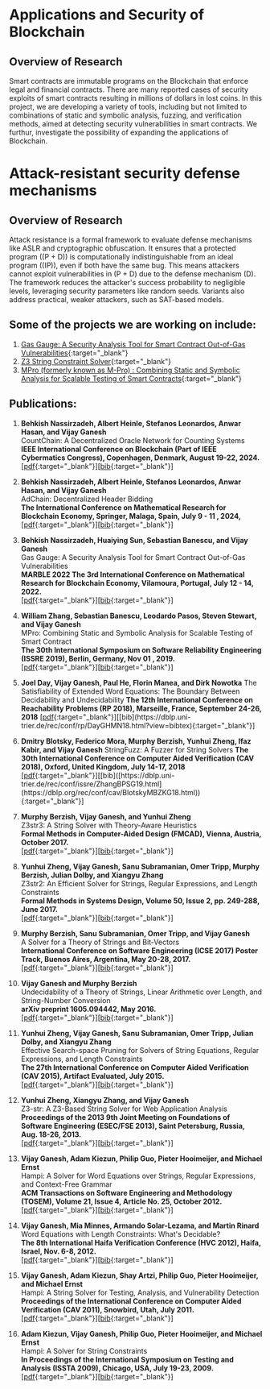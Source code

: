 
# Applications and Security of Blockchain

## Overview of Research
Smart contracts are immutable programs on the Blockchain that enforce legal and financial contracts. There are many reported cases of security exploits of smart contracts resulting in millions of dollars in lost coins. In this project, we are developing a variety of tools, including but not limited to combinations of static and symbolic analysis, fuzzing, and verification methods, aimed at detecting security vulnerabilities in smart contracts. We furthur, investigate the possibility of expanding the applications of Blockchain.


# Attack-resistant security defense mechanisms

## Overview of Research
Attack resistance is a formal framework to evaluate defense mechanisms like ASLR and cryptographic obfuscation. It ensures that a protected program (\(P + D\)) is computationally indistinguishable from an ideal program (\(IP\)), even if both have the same bug. This means attackers cannot exploit vulnerabilities in \(P + D\) due to the defense mechanism \(D\). The framework reduces the attacker's success probability to negligible levels, leveraging security parameters like random seeds. Variants also address practical, weaker attackers, such as SAT-based models.

## Some of the projects we are working on include:
1. [Gas Gauge: A Security Analysis Tool for Smart Contract Out-of-Gas Vulnerabilities](https://smart-contract-analysis.github.io/website/gas_gauge.html){:target="_blank"}
2. [Z3 String Constraint Solver](https://z3string.github.io/){:target="_blank"}
3. [MPro (formerly known as M-Pro) : Combining Static and Symbolic Analysis for Scalable Testing of Smart Contracts](https://smart-contract-analysis.github.io/website/mpro.html){:target="_blank"}

## Publications:
1. **Behkish Nassirzadeh, Albert Heinle, Stefanos Leonardos, Anwar Hasan, and Vijay Ganesh**  
CountChain: A Decentralized Oracle Network for Counting Systems  
**IEEE International Conference on Blockchain (Part of IEEE Cybermatics Congress), Copenhagen, Denmark, August 19-22, 2024.**  
[[pdf](https://ieeexplore.ieee.org/abstract/document/10664311){:target="_blank"}][[bib](https://ieeexplore.ieee.org/abstract/document/10664311){:target="_blank"}]  

2. **Behkish Nassirzadeh, Albert Heinle, Stefanos Leonardos, Anwar Hasan, and Vijay Ganesh**  
AdChain: Decentralized Header Bidding  
**The International Conference on Mathematical Research for Blockchain Economy, Springer, Malaga, Spain, July 9 - 11 , 2024,**  
[[pdf](https://arxiv.org/abs/2410.16141){:target="_blank"}][[bib](https://dblp.org/rec/journals/corr/abs-2410-16141.html?view=bibtex){:target="_blank"}]  

3. **Behkish Nassirzadeh, Huaiying Sun, Sebastian Banescu, and Vijay Ganesh**  
  Gas Gauge: A Security Analysis Tool for Smart Contract Out-of-Gas Vulnerabilities  
  **MARBLE 2022 The 3rd International Conference on Mathematical Research for Blockchain Economy, Vilamoura, Portugal, July 12 - 14, 2022.**  
[[pdf](https://arxiv.org/pdf/2112.14771){:target="_blank"}][[bib](https://dblp.uni-trier.de/rec/journals/corr/abs-2112-14771.html?view=bibtex){:target="_blank"}]

4. **William Zhang, Sebastian Banescu, Leodardo Pasos, Steven Stewart, and Vijay Ganesh**  
  MPro: Combining Static and Symbolic Analysis for Scalable Testing of Smart Contract  
  **The 30th International Symposium on Software Reliability Engineering (ISSRE 2019), Berlin, Germany, Nov 01 , 2019.**  
[[pdf](https://arxiv.org/pdf/1911.00570.pdf){:target="_blank"}][[bib](https://dblp.uni-trier.de/rec/conf/issre/ZhangBPSG19.html){:target="_blank"}]

5. **Joel Day, Vijay Ganesh, Paul He, Florin Manea, and Dirk Nowotka**
   The Satisfiability of Extended Word Equations: The Boundary Between Decidability and Undecidability
   **The 12th International Conference on Reachability Problems (RP 2018), Marseille, France, September 24-26, 2018**
   [[pdf]([https://arxiv.org/pdf/1911.00570.pdf](https://arxiv.org/abs/1802.00523)){:target="_blank"}][[bib](https://dblp.uni-trier.de/rec/conf/rp/DayGHMN18.html?view=bibtex){:target="_blank"}]

6. **Dmitry Blotsky, Federico Mora, Murphy Berzish, Yunhui Zheng, Ifaz Kabir, and Vijay Ganesh**
   StringFuzz: A Fuzzer for String Solvers
   **The 30th International Conference on Computer Aided Verification (CAV 2018), Oxford, United Kingdom, July 14-17, 2018**
  [[pdf]([https://arxiv.org/pdf/1911.00570.pdf](https://link.springer.com/chapter/10.1007/978-3-319-96142-2_6)){:target="_blank"}][[bib]([https://dblp.uni-trier.de/rec/conf/issre/ZhangBPSG19.html](https://dblp.org/rec/conf/cav/BlotskyMBZKG18.html)){:target="_blank"}]

7. **Murphy Berzish, Vijay Ganesh, and Yunhui Zheng**  
Z3str3: A String Solver with Theory-Aware Heuristics  
**Formal Methods in Computer-Aided Design (FMCAD), Vienna, Austria, October 2017.**  
[[pdf](https://arxiv.org/pdf/1704.07935){:target="_blank"}][[bib](https://dblp.uni-trier.de/rec/conf/fmcad/BerzishGZ17.html?view=bibtex){:target="_blank"}]

8. **Yunhui Zheng, Vijay Ganesh, Sanu Subramanian, Omer Tripp, Murphy Berzish, Julian Dolby, and Xiangyu Zhang**  
Z3str2: An Efficient Solver for Strings, Regular Expressions, and Length Constraints  
**Formal Methods in Systems Design, Volume 50, Issue 2, pp. 249-288, June 2017.**  
[[pdf](https://link.springer.com/content/pdf/10.1007/s10703-016-0263-6.pdf){:target="_blank"}][[bib](https://dblp.uni-trier.de/rec/journals/fmsd/ZhengGSTDZ17.html?view=bibtex){:target="_blank"}]

9. **Murphy Berzish, Sanu Subramanian, Omer Tripp, and Vijay Ganesh**  
A Solver for a Theory of Strings and Bit-Vectors  
**International Conference on Software Engineering (ICSE 2017) Poster Track, Buenos Aires, Argentina, May 20-28, 2017.**  
[[pdf](https://arxiv.org/pdf/1702.05445){:target="_blank"}][[bib](https://dblp.uni-trier.de/rec/conf/icse/BerzishSTG17.html?view=bibtex){:target="_blank"}]

10. **Vijay Ganesh and Murphy Berzish**  
Undecidability of a Theory of Strings, Linear Arithmetic over Length, and String-Number Conversion  
**arXiv preprint 1605.094442, May 2016.**  
[[pdf](https://arxiv.org/pdf/1605.09442){:target="_blank"}][[bib](https://dblp.uni-trier.de/rec/journals/corr/GaneshB16.html?view=bibtex){:target="_blank"}]

11. **Yunhui Zheng, Vijay Ganesh, Sanu Subramanian, Omer Tripp, Julian Dolby, and Xiangyu Zhang**  
Effective Search-space Pruning for Solvers of String Equations, Regular Expressions, and Length Constraints  
**The 27th International Conference on Computer Aided Verification (CAV 2015), Artifact Evaluated, July 2015.**  
[[pdf](https://link.springer.com/content/pdf/10.1007/978-3-319-21668-3_6.pdf){:target="_blank"}][[bib](https://dblp.uni-trier.de/rec/conf/cav/ZhengGSTDZ15.html?view=bibtex){:target="_blank"}]

12. **Yunhui Zheng, Xiangyu Zhang, and Vijay Ganesh**  
Z3-str: A Z3-Based String Solver for Web Application Analysis  
**Proceedings of the 2013 9th Joint Meeting on Foundations of Software Engineering (ESEC/FSE 2013), Saint Petersburg, Russia, Aug. 18-26, 2013.**  
[[pdf](https://dl.acm.org/doi/pdf/10.1145/2491411.2491447){:target="_blank"}][[bib](https://dblp.uni-trier.de/rec/conf/esec/ZhengZG13.html?view=bibtex){:target="_blank"}]

13. **Vijay Ganesh, Adam Kiezun, Philip Guo, Pieter Hooimeijer, and Michael Ernst**  
Hampi: A Solver for Word Equations over Strings, Regular Expressions, and Context-Free Grammar  
**ACM Transactions on Software Engineering and Methodology (TOSEM), Volume 21, Issue 4, Article No. 25, October 2012.**  
[[pdf](https://dl.acm.org/doi/pdf/10.1145/2377656.2377661){:target="_blank"}][[bib](https://dblp.uni-trier.de/rec/journals/tosem/GaneshKGHHE12.html?view=bibtex){:target="_blank"}]

14. **Vijay Ganesh, Mia Minnes, Armando Solar-Lezama, and Martin Rinard**  
Word Equations with Length Constraints: What's Decidable?  
**The 8th International Haifa Verification Conference (HVC 2012), Haifa, Israel, Nov. 6-8, 2012.**  
[[pdf](https://link.springer.com/content/pdf/10.1007/978-3-642-39611-3_15.pdf){:target="_blank"}][[bib](https://dblp.uni-trier.de/rec/conf/hvc/GaneshMSR12.html?view=bibtex){:target="_blank"}]

15. **Vijay Ganesh, Adam Kiezun, Shay Artzi, Philip Guo, Pieter Hooimeijer, and Michael Ernst**  
Hampi: A String Solver for Testing, Analysis, and Vulnerability Detection  
**Proceedings of the International Conference on Computer Aided Verification (CAV 2011), Snowbird, Utah, July 2011.**  
[[pdf](https://link.springer.com/content/pdf/10.1007/978-3-642-22110-1_35.pdf){:target="_blank"}][[bib](https://dblp.uni-trier.de/rec/conf/cav/GaneshKAGHE11.html?view=bibtex){:target="_blank"}]

16. **Adam Kiezun, Vijay Ganesh, Philip Guo, Pieter Hooimeijer, and Michael Ernst**  
Hampi: A Solver for String Constraints  
**In Proceedings of the International Symposium on Testing and Analysis (ISSTA 2009), Chicago, USA, July 19-23, 2009.**  
[[pdf](https://dl.acm.org/doi/pdf/10.1145/1572272.1572295){:target="_blank"}][[bib](https://dblp.uni-trier.de/rec/conf/issta/KiezunGGHE09.html?view=bibtex){:target="_blank"}]

